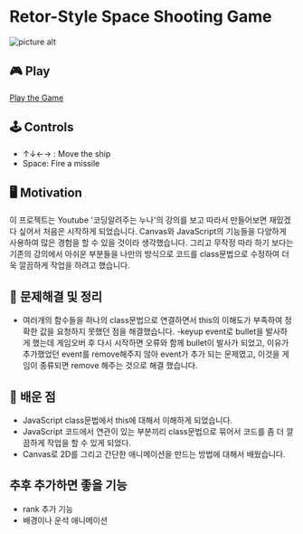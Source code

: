 # Retor-Style Space Shooting Game

![picture alt](https://shape2ee.github.io/shooting-gmae/images/readme_image.png "Retor-Style Space Shooting Game")

## 🎮 Play
[Play the Game](https://shape2ee.github.io/shooting-game/)

## 🕹 Controls
- ↑↓←→ : Move the ship
- Space: Fire a missile

## 🖥 Motivation
이 프로젝트는 Youtube '코딩알려주는 누나'의 강의를 보고 따라서 만들어보면 재밌겠다 싶어서 처음은 시작하게 되었습니다.
Canvas와 JavaScript의 기능들을 다양하게 사용하여 많은 경험을 할 수 있을 것이라 생각했습니다.
그리고 무작정 따라 하기 보다는 기존의 강의에서 아쉬운 부분들을 나만의 방식으로 코드를 class문법으로 수정하여 더욱 깔끔하게 작업을 하려고 했습니다.

## 🔑 문제해결 및 정리
- 여러개의 함수들을 하나의 class문법으로 연결하면서 this의 이해도가 부족하여 정확한 값을 요청하지 못했던 점을 해결했습니다.
-keyup event로 bullet을 발사하게 했는데 게임오버 후 다시 시작하면 오류와 함께 bullet이 발사가 되었고, 이유가 추가했었던 event를 remove해주지 않아 event가 추가 되는 문제였고, 이것을 게임이 종류되면 remove 해주는 것으로 해결 했습니다.

## 📝 배운 점
- JavaScript class문법에서 this에 대해서 이해하게 되었습니다.
- JavaScript 코드에서 연관이 있는 부분끼리 class문법으로 묶어서 코드를 좀 더 깔끔하게 작업을 할 수 있게 되었다.
- Canvas로 2D를 그리고 간단한 애니메이션을 만드는 방법에 대해서 배웠습니다.

## 추후 추가하면 좋을 기능
- rank 추가 기능
- 배경이나 운석 애니메이션



